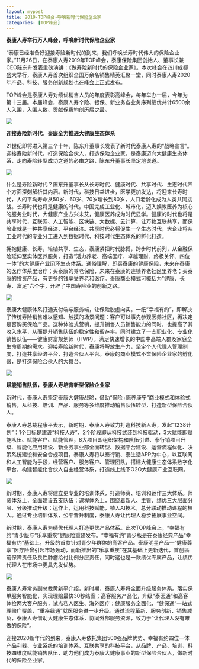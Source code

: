```yaml
---
layout: mypost
title: 2019-TOP峰会-呼唤新时代保险企业家
categories: [TOP峰会]
---
```


**泰康人寿举行万人峰会，呼唤新时代保险企业家**

“泰康已经准备好迎接寿险新时代的到来，我们呼唤长寿时代伟大的保险企业家。”11月26日，在泰康人寿2019年TOP峰会，泰康保险集团创始人、董事长兼CEO陈东升发表重磅演讲：《做寿险新时代的保险企业家》。本次峰会在四川成都盛大举行，泰康人寿首次组织全国万余名销售精英汇聚一堂，同时泰康人寿2020年产品、科技、服务创新规划也在峰会上正式发布。

TOP峰会是泰康人寿对绩优销售人员的年度表彰高峰会，每年举办一届，今年为第十三届。本届峰会，泰康人寿个险、银保、新业务各业务序列绩优共计6500余人入围，入围人数、贡献保费均创历届之最。

[![](/posts/2019/11/26/wrfh01.png)](https://work-1257385283.cos.ap-chengdu.myqcloud.com/2019/11/26/wrfh01.png)


**迎接寿险新时代，泰康全力推进大健康生态体系**

21世纪即将进入第三个十年，陈东升董事长发表了新时代泰康人寿的“战略宣言”。迎接寿险新时代，打造保险合伙人，打造保险企业家，是泰康迈向大健康生态体系，走向寿险转型成功之道的必由之路，陈东升董事长坚定地说道。


[![](/posts/2019/11/26/wrfh02.png)](https://work-1257385283.cos.ap-chengdu.myqcloud.com/2019/11/26/wrfh02.png)


什么是寿险新时代？陈东升董事长从长寿时代、健康时代、共享时代、生态时代四个方面深刻解析其内涵。新时代，科技日益进步，医学更加发达，将迎来长寿时代，人的平均寿命从50岁、60岁、70岁增长到80岁，人口老龄化成为人类共同挑战。长寿时代也将是健康的时代。中国完成工业化、城市化，迈入娱教医养为核心的服务业时代，大健康产业方兴未艾，健康医养成为时代显学。健康的时代也将是共享时代，互联网、人工智能、区块链、大数据、云计算，让万物互联共享，而保险业就是一种共享经济、平台经济。共享时代必将促生一个生态时代，大企业将从工业时代的专业分工进入到数据时代、科技时代生态体系的孵化打造。

拥抱健康、长寿，培植共享、生态，泰康紧扣时代脉搏，跨步时代前列，从金融保险延伸至实体医养服务，打造“活力养老、高端医疗、卓越理财、终极关怀、四位一体”的大健康产业闭环生态体系。通俗理解，即买泰康的健康保险，未来在泰康的医疗体系里治疗；买泰康的养老保险，未来在泰康的连锁养老社区里养老；买泰康的投资产品，有更多的钱享受养老和医疗。泰康商业模式可概括为“健康、长寿、富足”六个字，开辟了中国寿险业的创新之路。


[![](/posts/2019/11/26/wrfh03.png)](https://work-1257385283.cos.ap-chengdu.myqcloud.com/2019/11/26/wrfh03.png)


泰康大健康体系打通支付端与服务端，让保险脱虚向实。一纸“幸福有约”，即解决了传统寿险销售难以感知、触摸的场景问题：客户可以事先参观医养社区，再决定是否购买保险产品。这种体验式营销，提升销售人员销售能力的同时，也提高了其收入水平，从而提升销售队伍的稳定性和留存率。同时建立了一支职业化、专业化销售队伍——健康财富规划师（HWP），满足快速增长的中国中高端人群及家庭全生命周期的需求。迎接寿险新时代，泰康将解放生产力，坚定个人代理人管理制度，打造共享经济平台，打造合伙人平台。泰康的商业模式不啻保险企业家的孵化器，是打造保险合伙人的大舞台。

[![](/posts/2019/11/26/wrfh04.png)](https://work-1257385283.cos.ap-chengdu.myqcloud.com/2019/11/26/wrfh04.png)

**赋能销售队伍，泰康人寿培育新型保险企业家**

新时代，泰康人寿坚定泰康大健康战略，借助“保险+医养康宁”商业模式和体验式销售，从科技、培训、产品、服务等多维度推动销售队伍转型，打造新型保险合伙人。

泰康人寿总裁程康平表示，新时期，泰康人寿致力打造科技新人寿，发起“1238计划”：1个目标是建设“科技人寿”，2个阶段即从科技武装到科技驱动，3大赋能即赋能队伍、赋能客户、赋能管理，8大项目即组织架构和队伍引进、泰行销项目升级、智能化应用建设、新业务事业部全面转型、数据平台建设、运营流程优化、决策系统建设和安全合规项目。泰康人寿将以泰行销、泰生活APP为中心，以互联网和人工智能为手段，经营客户、服务客户、管理团队，搭建大健康生态体系数字化平台，构建智能化合伙人自主经营体系，打造线上线下O2O大健康产业互联网。

[![](/posts/2019/11/26/wrfh05.png)](https://work-1257385283.cos.ap-chengdu.myqcloud.com/2019/11/26/wrfh05.png)

新时期，泰康人寿将建立更专业的培训体系，打造师资、培训和运作三大体系。师资体系上，全面建设五支队伍；课程体系上，围绕着新人、主管、绩优三大层面分层、分级推动升级；运作上，运用科技赋能，植入AI技术，总分联动推动课程的植入。通过专业培训体系，公平晋升制度，泰康人寿让代理人稳步拓展事业空间。

新时期，泰康人寿为绩优代理人打造更优产品体系。此次TOP峰会上，“幸福有约”青少版与“乐享重疾”健康险重磅发布。“幸福有约”青少版是在泰康经典产品“幸福有约”基础上，升级的首款针对青少年群体的高客产品。泰康明星产品—“健康尊享”医疗险曾引起市场轰动，而新推出的“乐享重疾”在其基础上更新迭代，首创癌前保障责任及良性肿瘤给付比例分层责任，同时这也是一款绩优专属产品，让绩优代理人在市场中更具先发优势。

[![](/posts/2019/11/26/wrfh06.png)](https://work-1257385283.cos.ap-chengdu.myqcloud.com/2019/11/26/wrfh06.png)

泰康人寿常务副总裁黄新平介绍，新时期，泰康人寿将全面升级服务体系。落实保单服务智能化，实现理赔最快30秒结案；高客服务产品化，升级“泰医通”和高客体检两大客户服务，试点私人医生、海外医疗；健康服务全面化，“健保通”一站式理赔广覆盖，“重疾绿通”就医服务进一步升级。通过流程革新、服务创新、销售减负，泰康人寿借助大健康生态体系，协同外部服务资源，致力于“让代理人没有难做的保险”。

迎接2020新年代的到来，泰康人寿依托集团500强品牌优势、幸福有约四位一体产品利器、专业系统的培训体系、互联共享的科技平台，从品牌、产品、培训、科技四维度赋能销售队伍，助力他们成为泰康大健康事业的新型保险合伙人，做新时代的保险企业家。